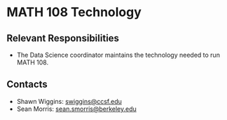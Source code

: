 # MATH 108 Technology

## Relevant Responsibilities
- The Data Science coordinator maintains the technology needed to run MATH 108.

## Contacts
- Shawn Wiggins: swiggins@ccsf.edu
- Sean Morris: sean.smorris@berkeley.edu